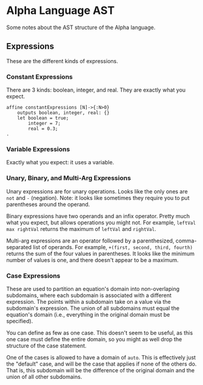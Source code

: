 # Alpha Language AST
Some notes about the AST structure of the Alpha language.

## Expressions
These are the different kinds of expressions.

### Constant Expressions
There are 3 kinds: boolean, integer, and real.
They are exactly what you expect.

```
affine constantExpressions [N]->{:N>0}
    outputs boolean, integer, real: {}
    let boolean = true;
        integer = 7;
        real = 0.3;
.
```

### Variable Expressions
Exactly what you expect: it uses a variable.

### Unary, Binary, and Multi-Arg Expressions
Unary expressions are for unary operations.
Looks like the only ones are `not` and `-` (negation).
Note: it looks like sometimes they require you to put parentheses around the operand.

Binary expressions have two operands and an infix operator.
Pretty much what you expect, but allows operations you might not.
For example, `leftVal max rightVal` returns the maximum of `leftVal` and `rightVal`.

Multi-arg expressions are an operator followed by a parenthesized,
comma-separated list of operands.
For example, `+(first, second, third, fourth)` returns the sum
of the four values in parentheses.
It looks like the minimum number of values is one, and there doesn't appear to be a maximum.

### Case Expressions
These are used to partition an equation's domain into non-overlaping subdomains,
where each subdomain is associated with a different expression.
The points within a subdomain take on a value via the subdomain's expression.
The union of all subdomains must equal the equation's domain
(i.e., everything in the original domain must be specified).

You can define as few as one case.
This doesn't seem to be useful, as this one case must define the entire domain,
so you might as well drop the structure of the case statement.

One of the cases is allowed to have a domain of `auto`.
This is effectively just the "default" case,
and will be the case that applies if none of the others do.
That is, this subdomain will be the difference of the original domain
and the union of all other subdomains.
